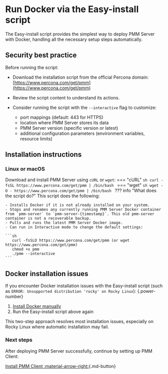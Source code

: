 # Run Docker via the Easy-install script

The Easy-install script provides the simplest way to deploy PMM Server with Docker, handling all the necessary setup steps automatically.

## Security best practice
Before running the script:

- Download the installation script from the official Percona domain: [https://www.percona.com/get/pmm](https://www.percona.com/get/pmm)

- Review the script content to understand its actions.

- Consider running the script with the `--interactive` flag to customize:
   
    - port mappings (default: 443 for HTTPS)
    - location where PMM Server stores its data
    - PMM Server version (specific version or latest)
    - additional configuration parameters (environment variables, resource limits)


## Installation instructions

### Linux or macOS
Download and install PMM Server using `cURL` or `wget`:
=== "cURL"
    ```sh
    curl -fsSL https://www.percona.com/get/pmm | /bin/bash
    ```
=== "wget"
    ```sh
    wget -O - https://www.percona.com/get/pmm | /bin/bash
    ```
??? info "What does the script do?"
     This script does the following:

    - Installs Docker if it is not already installed on your system.
    - Stops and renames any currently running PMM Server Docker container from `pmm-server` to `pmm-server-{timestamp}`. This old pmm-server container is not a recoverable backup.
    - Pulls and runs the latest PMM Server Docker image.
    - Can run in Interactive mode to change the default settings:

    ```sh
       curl -fsSLO https://www.percona.com/get/pmm (or wget https://www.percona.com/get/pmm) 
       chmod +x pmm
       ./pmm --interactive
    ```

## Docker installation issues

If you encounter Docker installation issues with the Easy-install script (such as `ERROR: Unsupported distribution 'rocky' on Rocky Linux`):
{.power-number}

 1. [Install Docker manually](https://docs.docker.com/engine/install/)
 2. Run the Easy-install script above again

This two-step approach resolves most installation issues, especially on Rocky Linux where automatic installation may fail.

### Next steps
After deploying PMM Server successfully, continue by setting up PMM Client:

[Install PMM Client :material-arrow-right:](../../../install-pmm-client/index.md){.md-button}
